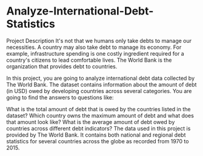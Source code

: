 # Analyze-International-Debt-Statistics

Project Description
It's not that we humans only take debts to manage our necessities. A country may also take debt to manage its economy. For example, infrastructure spending is one costly ingredient required for a country's citizens to lead comfortable lives. The World Bank is the organization that provides debt to countries.

In this project, you are going to analyze international debt data collected by The World Bank. The dataset contains information about the amount of debt (in USD) owed by developing countries across several categories. You are going to find the answers to questions like:

What is the total amount of debt that is owed by the countries listed in the dataset?
Which country owns the maximum amount of debt and what does that amount look like?
What is the average amount of debt owed by countries across different debt indicators?
The data used in this project is provided by The World Bank. It contains both national and regional debt statistics for several countries across the globe as recorded from 1970 to 2015.
